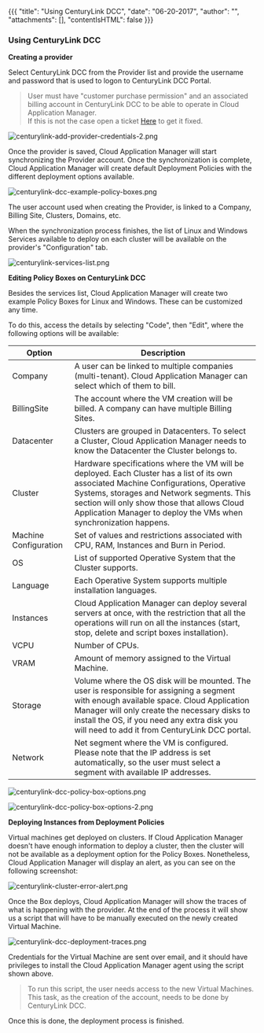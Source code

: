 {{{
"title": "Using CenturyLink DCC",
"date": "06-20-2017",
"author": "",
"attachments": [],
"contentIsHTML": false
}}}

### Using CenturyLink DCC

**Creating a provider**

Select CenturyLink DCC from the Provider list and provide the username and password that is used to logon to CenturyLink DCC Portal.

> User must have "customer purchase permission" and an associated billing account in CenturyLink DCC to be able to operate in Cloud Application Manager.<br>
> If this is not the case open a ticket [Here](https://savvisstation.savvis.com) to get it fixed.<br>

![centurylink-add-provider-credentials-2.png](../../images/cloud-application-manager/centurylink-add-provider-credentials-2.png)

Once the provider is saved, Cloud Application Manager will start synchronizing the Provider account. Once the synchronization is complete, Cloud Application Manager will create default Deployment Policies with the different deployment options available.

![centurylink-dcc-example-policy-boxes.png](../../images/cloud-application-manager/centurylink-dcc-example-policy-boxes.png)

The user account used when creating the Provider, is linked to a Company, Billing Site, Clusters, Domains, etc.

When the synchronization process finishes, the list of Linux and Windows Services available to deploy on each cluster will be available on the provider's "Configuration" tab.

![centurylink-services-list.png](../../images/cloud-application-manager/centurylink-services-list.png)

**Editing Policy Boxes on CenturyLink DCC**

Besides the services list, Cloud Application Manager will create two example Policy Boxes for Linux and Windows. These can be customized any time.

To do this, access the details by selecting "Code", then "Edit", where the following options will be available:

| Option | Description |
|--------|-------------|
| Company | A user can be linked to multiple companies (multi-tenant). Cloud Application Manager can select which of them to bill. |
| BillingSite |	The account where the VM creation will be billed. A company can have multiple Billing Sites. |
| Datacenter | Clusters are grouped in Datacenters. To select a Cluster, Cloud Application Manager needs to know the Datacenter the Cluster belongs to. |
| Cluster |	Hardware specifications where the VM will be deployed. Each Cluster has a list of its own associated Machine Configurations, Operative Systems, storages and Network segments. This section will only show those that allows Cloud Application Manager to deploy the VMs when synchronization happens. |
| Machine Configuration | Set of values and restrictions associated with CPU, RAM, Instances and Burn in Period. |
| OS | List of supported Operative System that the Cluster supports. |
| Language | Each Operative System supports multiple installation languages. |
| Instances | Cloud Application Manager can deploy several servers at once, with the restriction that all the operations will run on all the instances (start, stop, delete and script boxes installation). |
| VCPU | Number of CPUs. |
| VRAM | Amount of memory assigned to the Virtual Machine. |
| Storage | Volume where the OS disk will be mounted. The user is responsible for assigning a segment with enough available space. Cloud Application Manager will only create the necessary disks to install the OS, if you need any extra disk you will need to add it from CenturyLink DCC portal. |
| Network | Net segment where the VM is configured. Please note that the IP address is set automatically, so the user must select a segment with available IP addresses. |

![centurylink-dcc-policy-box-options.png](../../images/cloud-application-manager/centurylink-dcc-policy-box-options.png)

![centurylink-dcc-policy-box-options-2.png](../../images/cloud-application-manager/centurylink-dcc-policy-box-options-2.png)

**Deploying Instances from Deployment Policies**

Virtual machines get deployed on clusters. If Cloud Application Manager doesn't have enough information to deploy a cluster, then the cluster will not be available as a deployment option for the Policy Boxes. Nonetheless, Cloud Application Manager will display an alert, as you can see on the following screenshot:

![centurylink-cluster-error-alert.png](../../images/cloud-application-manager/centurylink-cluster-error-alert.png)

Once the Box deploys, Cloud Application Manager will show the traces of what is happening with the provider. At the end of the process it will show us a script that will have to be manually executed on the newly created Virtual Machine.

![centurylink-dcc-deployment-traces.png](../../images/cloud-application-manager/centurylink-dcc-deployment-traces.png)

Credentials for the Virtual Machine are sent over email, and it should have privileges to install the Cloud Application Manager agent using the script shown above.

> To run this script, the user needs access to the new Virtual Machines. This task, as the creation of the account, needs to be done by CenturyLink DCC.<br>

Once this is done, the deployment process is finished.